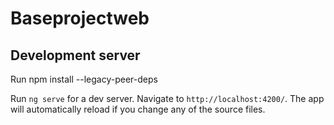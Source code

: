 # Baseprojectweb

## Development server

Run npm install --legacy-peer-deps

Run `ng serve` for a dev server. Navigate to `http://localhost:4200/`. The app will automatically reload if you change any of the source files.
